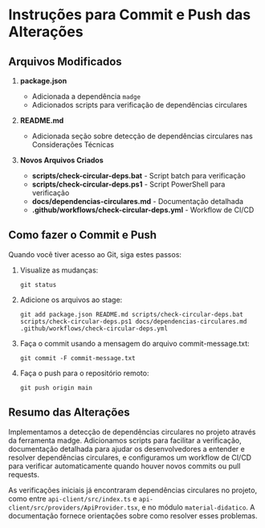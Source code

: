 <!-- cSpell:disable -->
# Instruções para Commit e Push das Alterações

## Arquivos Modificados

1. **package.json**
   - Adicionada a dependência `madge`
   - Adicionados scripts para verificação de dependências circulares

2. **README.md**
   - Adicionada seção sobre detecção de dependências circulares nas Considerações Técnicas

3. **Novos Arquivos Criados**
   - **scripts/check-circular-deps.bat** - Script batch para verificação
   - **scripts/check-circular-deps.ps1** - Script PowerShell para verificação
   - **docs/dependencias-circulares.md** - Documentação detalhada
   - **.github/workflows/check-circular-deps.yml** - Workflow de CI/CD

## Como fazer o Commit e Push

Quando você tiver acesso ao Git, siga estes passos:

1. Visualize as mudanças:
   ```
   git status
   ```

2. Adicione os arquivos ao stage:
   ```
   git add package.json README.md scripts/check-circular-deps.bat scripts/check-circular-deps.ps1 docs/dependencias-circulares.md .github/workflows/check-circular-deps.yml
   ```

3. Faça o commit usando a mensagem do arquivo commit-message.txt:
   ```
   git commit -F commit-message.txt
   ```

4. Faça o push para o repositório remoto:
   ```
   git push origin main
   ```

## Resumo das Alterações

Implementamos a detecção de dependências circulares no projeto através da ferramenta madge. Adicionamos scripts para facilitar a verificação, documentação detalhada para ajudar os desenvolvedores a entender e resolver dependências circulares, e configuramos um workflow de CI/CD para verificar automaticamente quando houver novos commits ou pull requests.

As verificações iniciais já encontraram dependências circulares no projeto, como entre `api-client/src/index.ts` e `api-client/src/providers/ApiProvider.tsx`, e no módulo `material-didatico`. A documentação fornece orientações sobre como resolver esses problemas. 
